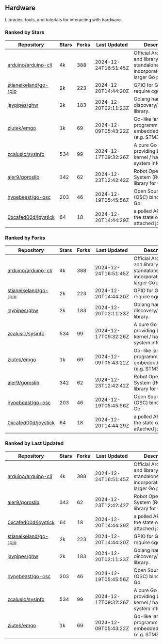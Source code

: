 ## Hardware

Libraries, tools, and tutorials for interacting with hardware.

### Ranked by Stars

| Repository | Stars | Forks | Last Updated | Description | 
|------------|-------|-------|--------------|-------------|
| [arduino/arduino-cli](https://github.com/arduino/arduino-cli) | 4k | 388 | 2024-12-24T16:51:45Z |  Official Arduino CLI and library. Can run standalone, or be incorporated into larger Go projects. |
| [stianeikeland/go-rpio](https://github.com/stianeikeland/go-rpio) | 2k | 223 | 2024-12-20T14:44:20Z |  GPIO for Go, doesn't require cgo. |
| [jaypipes/ghw](https://github.com/jaypipes/ghw) | 2k | 183 | 2024-12-20T02:11:23Z |  Golang hardware discovery/inspection library. |
| [ziutek/emgo](https://github.com/ziutek/emgo) | 1k | 69 | 2024-12-09T05:43:22Z |  Go-like language for programming embedded systems (e.g. STM32 MCU). |
| [zcalusic/sysinfo](https://github.com/zcalusic/sysinfo) | 534 | 99 | 2024-12-17T09:32:26Z |  A pure Go library providing Linux OS / kernel / hardware system information. |
| [aler9/goroslib](https://github.com/aler9/goroslib) | 342 | 62 | 2024-12-23T12:42:42Z |  Robot Operating System (ROS) library for Go. |
| [hypebeast/go-osc](https://github.com/hypebeast/go-osc) | 203 | 46 | 2024-12-19T05:45:56Z |  Open Sound Control (OSC) bindings for Go. |
| [0xcafed00d/joystick](https://github.com/0xcafed00d/joystick) | 64 | 18 | 2024-12-20T14:44:29Z |  a polled API to read the state of an attached joystick. |

### Ranked by Forks

| Repository | Stars | Forks | Last Updated | Description | 
|------------|-------|-------|--------------|-------------|
| [arduino/arduino-cli](https://github.com/arduino/arduino-cli) | 4k | 388 | 2024-12-24T16:51:45Z |  Official Arduino CLI and library. Can run standalone, or be incorporated into larger Go projects. |
| [stianeikeland/go-rpio](https://github.com/stianeikeland/go-rpio) | 2k | 223 | 2024-12-20T14:44:20Z |  GPIO for Go, doesn't require cgo. |
| [jaypipes/ghw](https://github.com/jaypipes/ghw) | 2k | 183 | 2024-12-20T02:11:23Z |  Golang hardware discovery/inspection library. |
| [zcalusic/sysinfo](https://github.com/zcalusic/sysinfo) | 534 | 99 | 2024-12-17T09:32:26Z |  A pure Go library providing Linux OS / kernel / hardware system information. |
| [ziutek/emgo](https://github.com/ziutek/emgo) | 1k | 69 | 2024-12-09T05:43:22Z |  Go-like language for programming embedded systems (e.g. STM32 MCU). |
| [aler9/goroslib](https://github.com/aler9/goroslib) | 342 | 62 | 2024-12-23T12:42:42Z |  Robot Operating System (ROS) library for Go. |
| [hypebeast/go-osc](https://github.com/hypebeast/go-osc) | 203 | 46 | 2024-12-19T05:45:56Z |  Open Sound Control (OSC) bindings for Go. |
| [0xcafed00d/joystick](https://github.com/0xcafed00d/joystick) | 64 | 18 | 2024-12-20T14:44:29Z |  a polled API to read the state of an attached joystick. |

### Ranked by Last Updated

| Repository | Stars | Forks | Last Updated | Description | 
|------------|-------|-------|--------------|-------------|
| [arduino/arduino-cli](https://github.com/arduino/arduino-cli) | 4k | 388 | 2024-12-24T16:51:45Z |  Official Arduino CLI and library. Can run standalone, or be incorporated into larger Go projects. |
| [aler9/goroslib](https://github.com/aler9/goroslib) | 342 | 62 | 2024-12-23T12:42:42Z |  Robot Operating System (ROS) library for Go. |
| [0xcafed00d/joystick](https://github.com/0xcafed00d/joystick) | 64 | 18 | 2024-12-20T14:44:29Z |  a polled API to read the state of an attached joystick. |
| [stianeikeland/go-rpio](https://github.com/stianeikeland/go-rpio) | 2k | 223 | 2024-12-20T14:44:20Z |  GPIO for Go, doesn't require cgo. |
| [jaypipes/ghw](https://github.com/jaypipes/ghw) | 2k | 183 | 2024-12-20T02:11:23Z |  Golang hardware discovery/inspection library. |
| [hypebeast/go-osc](https://github.com/hypebeast/go-osc) | 203 | 46 | 2024-12-19T05:45:56Z |  Open Sound Control (OSC) bindings for Go. |
| [zcalusic/sysinfo](https://github.com/zcalusic/sysinfo) | 534 | 99 | 2024-12-17T09:32:26Z |  A pure Go library providing Linux OS / kernel / hardware system information. |
| [ziutek/emgo](https://github.com/ziutek/emgo) | 1k | 69 | 2024-12-09T05:43:22Z |  Go-like language for programming embedded systems (e.g. STM32 MCU). |

